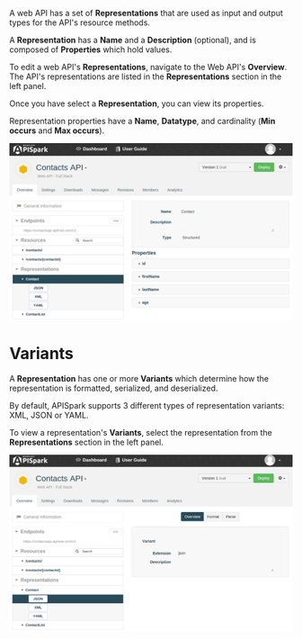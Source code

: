 
A web API has a set of **Representations** that are used as input and output types for the API's resource methods.

A **Representation** has a **Name** and a **Description** (optional), and is composed of **Properties** which hold values.

To edit a web API's **Representations**, navigate to the Web API's **Overview**. The API's representations are listed in the **Representations** section in the left panel.

Once you have select a **Representation**, you can view its properties.

Representation properties have a **Name**, **Datatype**, and cardinality (**Min occurs** and **Max occurs**).

![Representations](images/representations.png "Representations")

# Variants

A **Representation** has one or more **Variants** which determine how the representation is formatted, serialized, and deserialized.

By default, APISpark supports 3 different types of representation variants: XML, JSON or YAML.  

To view a representation's **Variants**, select the representation from the **Representations** section in the left panel.

![Variants](images/variants.png "Variants")
